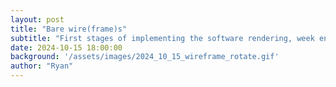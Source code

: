 ```yaml
---
layout: post
title: "Bare wire(frame)s"
subtitle: "First stages of implementing the software rendering, week ending 2024-10-15"
date: 2024-10-15 18:00:00
background: '/assets/images/2024_10_15_wireframe_rotate.gif'
author: "Ryan"
---
```


